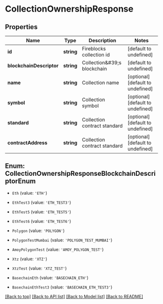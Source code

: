 # CollectionOwnershipResponse

## Properties

|Name | Type | Description | Notes|
|------------ | ------------- | ------------- | -------------|
|**id** | **string** | Fireblocks collection id | [default to undefined]|
|**blockchainDescriptor** | **string** | Collection\&#39;s blockchain | [default to undefined]|
|**name** | **string** | Collection name | [optional] [default to undefined]|
|**symbol** | **string** | Collection symbol | [optional] [default to undefined]|
|**standard** | **string** | Collection contract standard | [optional] [default to undefined]|
|**contractAddress** | **string** | Collection contract standard | [optional] [default to undefined]|


## Enum: CollectionOwnershipResponseBlockchainDescriptorEnum


* `Eth` (value: `'ETH'`)

* `EthTest3` (value: `'ETH_TEST3'`)

* `EthTest5` (value: `'ETH_TEST5'`)

* `EthTest6` (value: `'ETH_TEST6'`)

* `Polygon` (value: `'POLYGON'`)

* `PolygonTestMumbai` (value: `'POLYGON_TEST_MUMBAI'`)

* `AmoyPolygonTest` (value: `'AMOY_POLYGON_TEST'`)

* `Xtz` (value: `'XTZ'`)

* `XtzTest` (value: `'XTZ_TEST'`)

* `BasechainEth` (value: `'BASECHAIN_ETH'`)

* `BasechainEthTest3` (value: `'BASECHAIN_ETH_TEST3'`)





[[Back to top]](#) [[Back to API list]](../../README.md#documentation-for-api-endpoints) [[Back to Model list]](../../README.md#documentation-for-models) [[Back to README]](../../README.md)
